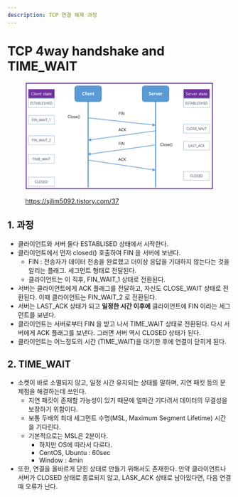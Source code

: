```yaml
---
description: TCP 연결 해제 과정
---
```


# TCP 4way handshake and TIME\_WAIT

<figure><img src="../../.gitbook/assets/image (5) (3).png" alt=""><figcaption><p><a href="https://sjlim5092.tistory.com/37">https://sjlim5092.tistory.com/37</a></p></figcaption></figure>

## 1. 과정

* 클라이언트와 서버 둘다 ESTABLISED 상태에서 시작한다.&#x20;
* 클라이언트에서 먼저 closed() 호출하여 FIN 을 서버에 보낸다.&#x20;
  * FIN : 전송자가 데이터 전송을 완료했고 더이상 응답을 기대하지 않는다는 것을 알리는 플래그. 세그먼트 형태로 전달된다.&#x20;
  * 클라이언트는 이 직후, FIN\_WAIT\_1 상태로 전환된다.&#x20;
* 서버는 클라이언트에게 ACK 플래그를 전달하고, 자신도 CLOSE\_WAIT 상태로 전환된다. 이때 클라이언트는 FIN\_WAIT\_2 로 전환된다.&#x20;
* 서버는 LAST\_ACK 상태가 되고 **일정한 시간 이후에** 클라이언트에 FIN 이라는 세그먼트를 보낸다.&#x20;
* 클라이언트는 서버로부터 FIN 을 받고 나서 TIME\_WAIT 상태로 전환된다. 다시 서버에게 ACK 플래그를 보낸다. 그러면 서버 역시 CLOSED 상태가 된다.&#x20;
* 클라이언트는 어느정도의 시간 (TIME\_WAIT)을 대기한 후에 연결이 닫히게 된다.&#x20;

## 2. TIME\_WAIT

* 소켓이 바로 소멸되지 않고, 일정 시간 유지되는 상태를 말하며, 지연 패킷 등의 문제점을 해결하는데 쓰인다.   &#x20;
  * 지연 패킷이 존재할 가능성이 있기 때문에 얼마간 기다려서 데이터의 무결성을 보장하기 위함이다.&#x20;
  * 보통 두배의 최대 세그먼트 수명(MSL, Maximum Segment Lifetime) 시간을 기다린다.&#x20;
  * 기본적으로는 MSL은 2분이다.
    * 하지만 OS에 따라서 다르다.&#x20;
    * CentOS, Ubuntu : 60sec
    * Window : 4min &#x20;
* 또한, 연결을 올바르게 닫힌 상태로 만들기 위해서도 존재한다. 만약 클라이언트나 서버가 CLOSED 상태로 종료되지 않고, LASK\_ACK 상태로 남아있다면, 다음 연결때 오류가 난다.&#x20;

